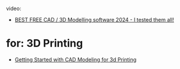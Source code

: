 video:
- [BEST FREE CAD / 3D Modelling software 2024 - I tested them all!](https://youtu.be/J--QVhGheP4)

# for: 3D Printing
- [Getting Started with CAD Modeling for 3d Printing](https://youtu.be/IUoTKbGAlhk)
